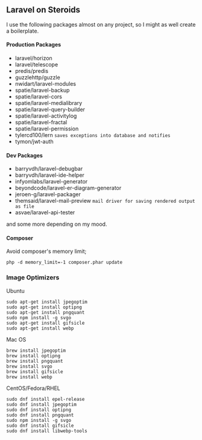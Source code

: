 ## Laravel on Steroids 
I use the following packages almost on any project, so I might as well create a boilerplate. 

#### Production Packages
- laravel/horizon
- laravel/telescope
- predis/predis
- guzzlehttp/guzzle
- nwidart/laravel-modules
- spatie/laravel-backup
- spatie/laravel-cors
- spatie/laravel-medialibrary
- spatie/laravel-query-builder
- spatie/laravel-activitylog
- spatie/laravel-fractal
- spatie/laravel-permission
- tylercd100/lern  `saves exceptions into database and notifies`
- tymon/jwt-auth 

#### Dev Packages
- barryvdh/laravel-debugbar
- barryvdh/laravel-ide-helper
- infyomlabs/laravel-generator 
- beyondcode/laravel-er-diagram-generator
- jeroen-g/laravel-packager
- themsaid/laravel-mail-preview `mail driver for saving rendered output as file`
- asvae/laravel-api-tester 

and some more depending on my mood. 


#### Composer 
Avoid composer's memory limit;
```
php -d memory_limit=-1 composer.phar update
```

### Image Optimizers

Ubuntu
```$xslt
sudo apt-get install jpegoptim
sudo apt-get install optipng
sudo apt-get install pngquant
sudo npm install -g svgo
sudo apt-get install gifsicle
sudo apt-get install webp
```
Mac OS
```$xslt
brew install jpegoptim
brew install optipng
brew install pngquant
brew install svgo
brew install gifsicle
brew install webp
```
CentOS/Fedora/RHEL
```$xslt
sudo dnf install epel-release
sudo dnf install jpegoptim
sudo dnf install optipng
sudo dnf install pngquant
sudo npm install -g svgo
sudo dnf install gifsicle
sudo dnf install libwebp-tools
```
